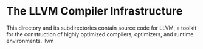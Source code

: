 # The LLVM Compiler Infrastructure

This directory and its subdirectories contain source code for LLVM,
a toolkit for the construction of highly optimized compilers,
optimizers, and runtime environments.
llvm
